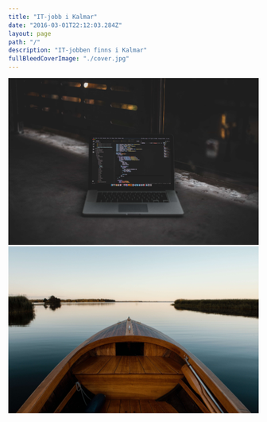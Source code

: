 ```yaml
---
title: "IT-jobb i Kalmar"
date: "2016-03-01T22:12:03.284Z"
layout: page
path: "/"
description: "IT-jobben finns i Kalmar"
fullBleedCoverImage: "./cover.jpg"
---
```


<grid flexdirection="row">
	<grid-item href="https://www.facebook.com/itjobbikalmar" title="Visa alla IT-jobb" background="#006058" flex="2">
		<img src="./listings.jpg" />
	</grid-item>
	<grid-item href="/leva-och-bo-i-kalmar" title="Kalmar" background="#60005d" flex="2">
		<img src="./live-kalmar.jpg" />
	</grid-item>
</grid>

<partners-logos></partners-logos>

